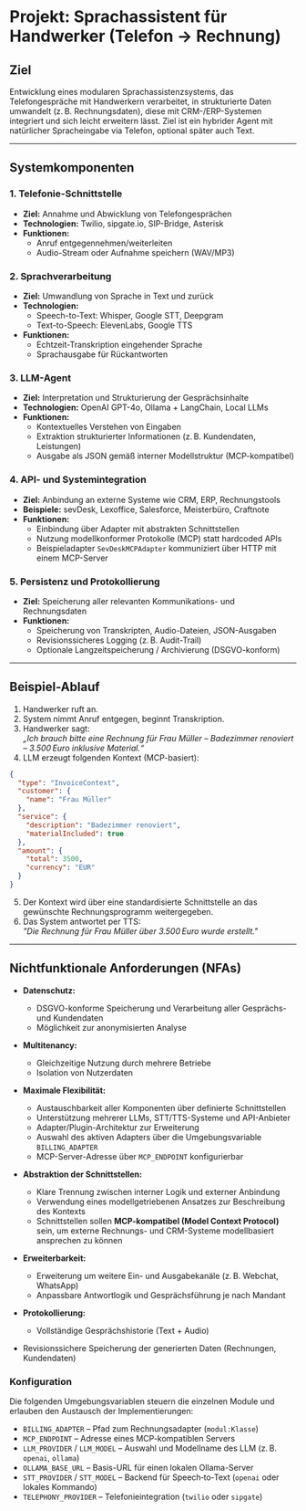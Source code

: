 # Projekt: Sprachassistent für Handwerker (Telefon → Rechnung)

## Ziel
Entwicklung eines modularen Sprachassistenzsystems, das Telefongespräche mit Handwerkern verarbeitet, in strukturierte Daten umwandelt (z. B. Rechnungsdaten), diese mit CRM-/ERP-Systemen integriert und sich leicht erweitern lässt. Ziel ist ein hybrider Agent mit natürlicher Spracheingabe via Telefon, optional später auch Text.

---

## Systemkomponenten

### 1. Telefonie-Schnittstelle
- **Ziel:** Annahme und Abwicklung von Telefongesprächen
- **Technologien:** Twilio, sipgate.io, SIP-Bridge, Asterisk
- **Funktionen:**
  - Anruf entgegennehmen/weiterleiten
  - Audio-Stream oder Aufnahme speichern (WAV/MP3)

### 2. Sprachverarbeitung
- **Ziel:** Umwandlung von Sprache in Text und zurück
- **Technologien:** 
  - Speech-to-Text: Whisper, Google STT, Deepgram
  - Text-to-Speech: ElevenLabs, Google TTS
- **Funktionen:**
  - Echtzeit-Transkription eingehender Sprache
  - Sprachausgabe für Rückantworten

### 3. LLM-Agent
- **Ziel:** Interpretation und Strukturierung der Gesprächsinhalte
- **Technologien:** OpenAI GPT-4o, Ollama + LangChain, Local LLMs
- **Funktionen:**
  - Kontextuelles Verstehen von Eingaben
  - Extraktion strukturierter Informationen (z. B. Kundendaten, Leistungen)
  - Ausgabe als JSON gemäß interner Modellstruktur (MCP-kompatibel)

### 4. API- und Systemintegration
- **Ziel:** Anbindung an externe Systeme wie CRM, ERP, Rechnungstools
- **Beispiele:** sevDesk, Lexoffice, Salesforce, Meisterbüro, Craftnote
- **Funktionen:**
  - Einbindung über Adapter mit abstrakten Schnittstellen
  - Nutzung modellkonformer Protokolle (MCP) statt hardcoded APIs
  - Beispieladapter `SevDeskMCPAdapter` kommuniziert über HTTP mit einem MCP-Server

### 5. Persistenz und Protokollierung
- **Ziel:** Speicherung aller relevanten Kommunikations- und Rechnungsdaten
- **Funktionen:**
  - Speicherung von Transkripten, Audio-Dateien, JSON-Ausgaben
  - Revisionssicheres Logging (z. B. Audit-Trail)
  - Optionale Langzeitspeicherung / Archivierung (DSGVO-konform)

---

## Beispiel-Ablauf

1. Handwerker ruft an.
2. System nimmt Anruf entgegen, beginnt Transkription.
3. Handwerker sagt:  
   _„Ich brauch bitte eine Rechnung für Frau Müller – Badezimmer renoviert – 3.500 Euro inklusive Material.“_
4. LLM erzeugt folgenden Kontext (MCP-basiert):

```json
{
  "type": "InvoiceContext",
  "customer": {
    "name": "Frau Müller"
  },
  "service": {
    "description": "Badezimmer renoviert",
    "materialIncluded": true
  },
  "amount": {
    "total": 3500,
    "currency": "EUR"
  }
}
```

5. Der Kontext wird über eine standardisierte Schnittstelle an das gewünschte Rechnungsprogramm weitergegeben.  
6. Das System antwortet per TTS:  
   _"Die Rechnung für Frau Müller über 3.500 Euro wurde erstellt."_

---

## Nichtfunktionale Anforderungen (NFAs)

- **Datenschutz:**  
  - DSGVO-konforme Speicherung und Verarbeitung aller Gesprächs- und Kundendaten  
  - Möglichkeit zur anonymisierten Analyse

- **Multitenancy:**  
  - Gleichzeitige Nutzung durch mehrere Betriebe  
  - Isolation von Nutzerdaten

- **Maximale Flexibilität:**  
  - Austauschbarkeit aller Komponenten über definierte Schnittstellen  
  - Unterstützung mehrerer LLMs, STT/TTS-Systeme und API-Anbieter  
  - Adapter/Plugin-Architektur zur Erweiterung
  - Auswahl des aktiven Adapters über die Umgebungsvariable `BILLING_ADAPTER`
  - MCP-Server-Adresse über `MCP_ENDPOINT` konfigurierbar

- **Abstraktion der Schnittstellen:**  
  - Klare Trennung zwischen interner Logik und externer Anbindung  
  - Verwendung eines modellgetriebenen Ansatzes zur Beschreibung des Kontexts  
  - Schnittstellen sollen **MCP-kompatibel (Model Context Protocol)** sein, um externe Rechnungs- und CRM-Systeme modellbasiert ansprechen zu können

- **Erweiterbarkeit:**  
  - Erweiterung um weitere Ein- und Ausgabekanäle (z. B. Webchat, WhatsApp)  
  - Anpassbare Antwortlogik und Gesprächsführung je nach Mandant

- **Protokollierung:**  
  - Vollständige Gesprächshistorie (Text + Audio)  
- Revisionssichere Speicherung der generierten Daten (Rechnungen, Kundendaten)

### Konfiguration
Die folgenden Umgebungsvariablen steuern die einzelnen Module und erlauben den
Austausch der Implementierungen:

- `BILLING_ADAPTER` – Pfad zum Rechnungsadapter (`modul:Klasse`)
- `MCP_ENDPOINT` – Adresse eines MCP-kompatiblen Servers
- `LLM_PROVIDER` / `LLM_MODEL` – Auswahl und Modellname des LLM (z. B. `openai`,
  `ollama`)
- `OLLAMA_BASE_URL` – Basis-URL für einen lokalen Ollama-Server
- `STT_PROVIDER` / `STT_MODEL` – Backend für Speech‑to‑Text (`openai` oder
  lokales Kommando)
- `TELEPHONY_PROVIDER` – Telefonieintegration (`twilio` oder `sipgate`)
